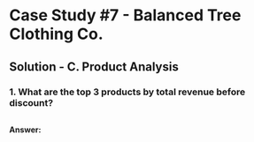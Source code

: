 # Case Study #7 - Balanced Tree Clothing Co.

## Solution - C. Product Analysis

### 1. What are the top 3 products by total revenue before discount?

````sql

````


**Answer:**


